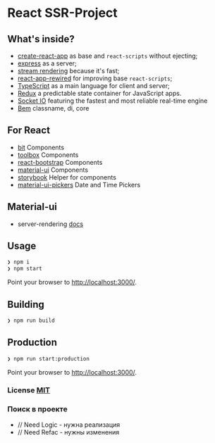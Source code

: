 # React SSR-Project

## What's inside?

- [create-react-app](https://github.com/facebook/create-react-app) as base and `react-scripts` without ejecting;
- [express](https://github.com/expressjs/express) as a server;
- [stream rendering](https://reactjs.org/docs/react-dom-server.html#rendertonodestream) because it's fast;
- [react-app-rewired](https://github.com/timarney/react-app-rewired) for improving base `react-scripts`;
- [TypeScript](https://www.typescriptlang.org/) as a main language for client and server;
- [Redux](https://github.com/reduxjs/redux) a predictable state container for JavaScript apps.
- [Socket IO](https://github.com/socketio/socket.io) featuring the fastest and most reliable real-time engine
- [Bem](https://github.com/bem/bem-react) classname, di, core

## For React
- [bit](https://github.com/teambit/bit) Components
- [toolbox](https://github.com/react-toolbox/react-toolbox) Components
- [react-bootstrap](https://github.com/react-bootstrap/react-bootstrap) Components
- [material-ui](https://github.com/mui-org/material-ui) Components
- [storybook](https://github.com/storybooks/storybook) Helper for components
- [material-ui-pickers](https://material-ui-pickers-v2.dmtr-kovalenko.now.sh/api/datepicker) Date and Time Pickers

## Material-ui
- server-rendering [docs](https://material-ui.com/guides/server-rendering/)

## Usage

``` bash
❯ npm i
❯ npm start
```

Point your browser to [http://localhost:3000/](http://localhost:3000/). 

## Building

``` bash
❯ npm run build
```

## Production

``` bash
❯ npm run start:production
```

Point your browser to [http://localhost:3000/](http://localhost:3000/).

### License [MIT](LICENSE)

### Поиск в проекте
- // Need Logic - нужна реализация
- // Need Refac - нужны изменения
